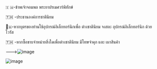 🇹 🇭-ข้าพเจ้าจอมพล พระยาปรเมศวร์พิทักษ์

🇹🇭 -ประธานองค์การชาตินิยม

👀🇭-หากบุตรของท่านใช้อุปกรณ์อิเล็กทอร์นิกเพื่อ ต่างชาตินิยม จงสละ อุปกรณ์อิเล็กทอร์นิก ด้วยไวรัส

🇹🇭 -หากซื้อขาบจำหน่ายสิ่งใดเพื่อต่างชาตินิยม มีโทษจำคุก และ เผาสินค้า


--->![image](https://user-images.githubusercontent.com/96361084/161515833-0e148287-cb6e-428f-88d3-e909b4eba073.png)

![image](https://user-images.githubusercontent.com/96361084/161516525-61134e3e-5bc5-419b-85db-ea30d27a77bb.png)



